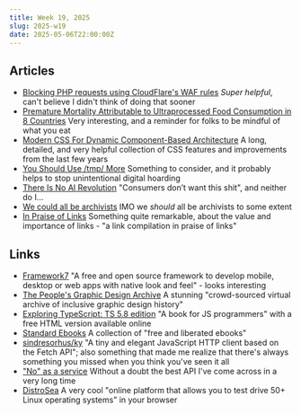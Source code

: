 ```yaml
---
title: Week 19, 2025
slug: 2025-w19
date: 2025-05-06T22:00:00Z
---
```


## Articles

- [Blocking PHP requests using CloudFlare's WAF rules](https://www.loopwerk.io/articles/2025/cloudflare-waf-block-php/)
  _Super helpful_, can't believe I didn't think of doing that sooner
- [Premature Mortality Attributable to Ultraprocessed Food Consumption in 8 Countries](https://www.ajpmonline.org/article/S0749-3797(25)00072-8/fulltext)
  Very interesting, and a reminder for folks to be mindful of what you eat
- [Modern CSS For Dynamic Component-Based Architecture](https://moderncss.dev/modern-css-for-dynamic-component-based-architecture/)
  A long, detailed, and very helpful collection of CSS features and improvements from the last few years
- [You Should Use /tmp/ More](https://atthis.link/blog/2025/58671.html)
  Something to consider, and it probably helps to stop unintentional digital hoarding
- [There Is No AI Revolution](https://www.wheresyoured.at/wheres-the-money/)
  "Consumers don’t want this shit", and neither do I...
- [We could all be archivists](https://chsmc.org/2025/01/archivists/)
  IMO we _should_ all be archivists to some extent
- [In Praise of Links](https://osteophage.neocities.org/writing/in-praise-of-links)
  Something quite remarkable, about the value and importance of links - "a link compilation in praise of links"

## Links

- [Framework7](https://framework7.io)
  "A free and open source framework to develop mobile, desktop or web apps with native look and feel" - looks interesting
- [The People's Graphic Design Archive](https://peoplesgdarchive.org)
  A stunning "crowd-sourced virtual archive of inclusive graphic design history"
- [Exploring TypeScript: TS 5.8 edition](https://exploringjs.com/ts/)
  "A book for JS programmers" with a free HTML version available online
- [Standard Ebooks](https://standardebooks.org)
  A collection of "free and liberated ebooks"
- [sindresorhus/ky](https://github.com/sindresorhus/ky)
  "A tiny and elegant JavaScript HTTP client based on the Fetch API"; also something that made me realize that there's always something you missed when you think you've seen it all
- ["No" as a service](https://naas.isalman.dev/no)
  Without a doubt the best API I've come across in a very long time
- [DistroSea](https://distrosea.com)
  A very cool "online platform that allows you to test drive 50+ Linux operating systems" in your browser
